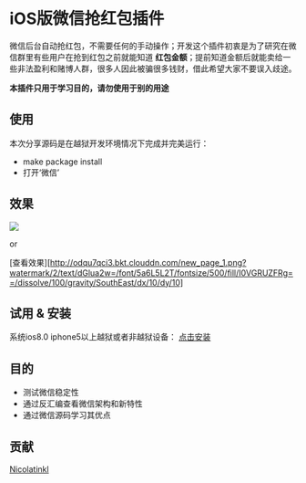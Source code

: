 # iOS版微信抢红包插件

微信后台自动抢红包，不需要任何的手动操作；开发这个插件初衷是为了研究在微信群里有些用户在抢到红包之前就能知道 **红包金额**；提前知道金额后就能卖给一些非法盈利和赌博人群，很多人因此被骗很多钱财，借此希望大家不要误入歧途。

**本插件只用于学习目的，请勿使用于别的用途**

## 使用
   本次分享源码是在越狱开发环境情况下完成并完美运行：

- make package install
- 打开‘微信’

## 效果
![](http://odqu7qci3.bkt.clouddn.com/new_page_1.png?watermark/2/text/dGlua2w=/font/5a6L5L2T/fontsize/500/fill/I0VGRUZFRg==/dissolve/100/gravity/SouthEast/dx/10/dy/10)

or

[查看效果][http://odqu7qci3.bkt.clouddn.com/new_page_1.png?watermark/2/text/dGlua2w=/font/5a6L5L2T/fontsize/500/fill/I0VGRUZFRg==/dissolve/100/gravity/SouthEast/dx/10/dy/10]

## 试用 & 安装
系统ios8.0 iphone5以上越狱或者非越狱设备： [点击安装](http://odqu7qci3.bkt.clouddn.com/33shenqi.htm)

## 目的
- 测试微信稳定性
- 通过反汇编查看微信架构和新特性
- 通过微信源码学习其优点

## 贡献
[Nicolatinkl](github.com/nicolastinkl)









